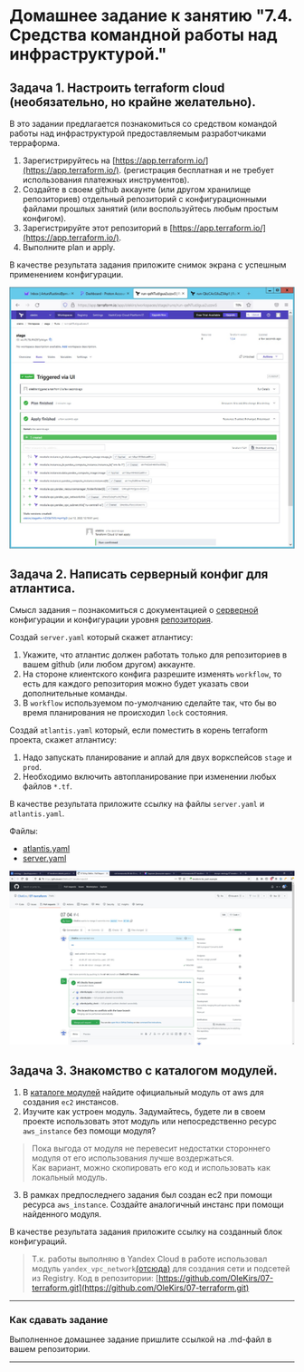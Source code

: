 # Домашнее задание к занятию "7.4. Средства командной работы над инфраструктурой."

## Задача 1. Настроить terraform cloud (необязательно, но крайне желательно).

В это задании предлагается познакомиться со средством командой работы над инфраструктурой предоставляемым
разработчиками терраформа. 

1. Зарегистрируйтесь на [https://app.terraform.io/](https://app.terraform.io/).
(регистрация бесплатная и не требует использования платежных инструментов).
1. Создайте в своем github аккаунте (или другом хранилище репозиториев) отдельный репозиторий с
 конфигурационными файлами прошлых занятий (или воспользуйтесь любым простым конфигом).
1. Зарегистрируйте этот репозиторий в [https://app.terraform.io/](https://app.terraform.io/).
1. Выполните plan и apply. 

В качестве результата задания приложите снимок экрана с успешным применением конфигурации.

<img alt="Рис.1. Применение конфигурации в terraform cloud" src="https://github.com/OleKirs/virt-homeworks/blob/07-terraform-04-teamwork/07-terraform-04-teamwork/imgs/07-03_Pic_01.jpg" title="Рис.1. Применение конфигурации в terraform cloud"/>

## Задача 2. Написать серверный конфиг для атлантиса. 

Смысл задания – познакомиться с документацией 
о [серверной](https://www.runatlantis.io/docs/server-side-repo-config.html) конфигурации и конфигурации уровня 
 [репозитория](https://www.runatlantis.io/docs/repo-level-atlantis-yaml.html).

Создай `server.yaml` который скажет атлантису:
1. Укажите, что атлантис должен работать только для репозиториев в вашем github (или любом другом) аккаунте.
1. На стороне клиентского конфига разрешите изменять `workflow`, то есть для каждого репозитория можно 
будет указать свои дополнительные команды. 
1. В `workflow` используемом по-умолчанию сделайте так, что бы во время планирования не происходил `lock` состояния.

Создай `atlantis.yaml` который, если поместить в корень terraform проекта, скажет атлантису:
1. Надо запускать планирование и аплай для двух воркспейсов `stage` и `prod`.
1. Необходимо включить автопланирование при изменении любых файлов `*.tf`.

В качестве результата приложите ссылку на файлы `server.yaml` и `atlantis.yaml`.
  
Файлы:  
* [atlantis.yaml](https://github.com/OleKirs/virt-homeworks/blob/07-terraform-04-teamwork/07-terraform-04-teamwork/atlantis/atlantis.yaml)  
* [server.yaml](https://github.com/OleKirs/virt-homeworks/blob/07-terraform-04-teamwork/07-terraform-04-teamwork/atlantis/repos.yaml)
<img alt="Рис.2. Проверка с помощью Atlantis" src="https://github.com/OleKirs/virt-homeworks/blob/07-terraform-04-teamwork/07-terraform-04-teamwork/imgs/07-03_Pic_02.jpg" title="Рис.2. Проверка с помощью Atlantis"/>

## Задача 3. Знакомство с каталогом модулей. 

1. В [каталоге модулей](https://registry.terraform.io/browse/modules) найдите официальный модуль от aws для создания
`ec2` инстансов. 
2. Изучите как устроен модуль. Задумайтесь, будете ли в своем проекте использовать этот модуль или непосредственно 
ресурс `aws_instance` без помощи модуля?  

> Пока выгода от модуля не перевесит недостатки стороннего модуля от его использования лучше воздержаться.  
> Как вариант, можно скопировать его код и использовать как локальный модуль.

3. В рамках предпоследнего задания был создан ec2 при помощи ресурса `aws_instance`. 
Создайте аналогичный инстанс при помощи найденного модуля.   

В качестве результата задания приложите ссылку на созданный блок конфигураций. 

> Т.к. работы выполняю в Yandex Cloud в работе использовал модуль `yandex_vpc_network`[(отсюда)](https://registry.terraform.io/providers/yandex-cloud/yandex/0.75.0/docs/resources/vpc_network)
>  для создания сети и подсетей из Registry.
> Код в репозитории: [https://github.com/OleKirs/07-terraform.git](https://github.com/OleKirs/07-terraform.git)

---

### Как cдавать задание

Выполненное домашнее задание пришлите ссылкой на .md-файл в вашем репозитории.

---
